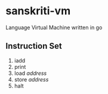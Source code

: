 # sanskriti-vm

Language Virtual Machine written in go

## Instruction Set

1.  iadd
2.  print
3.  load _address_
4.  store _address_
5.  halt
